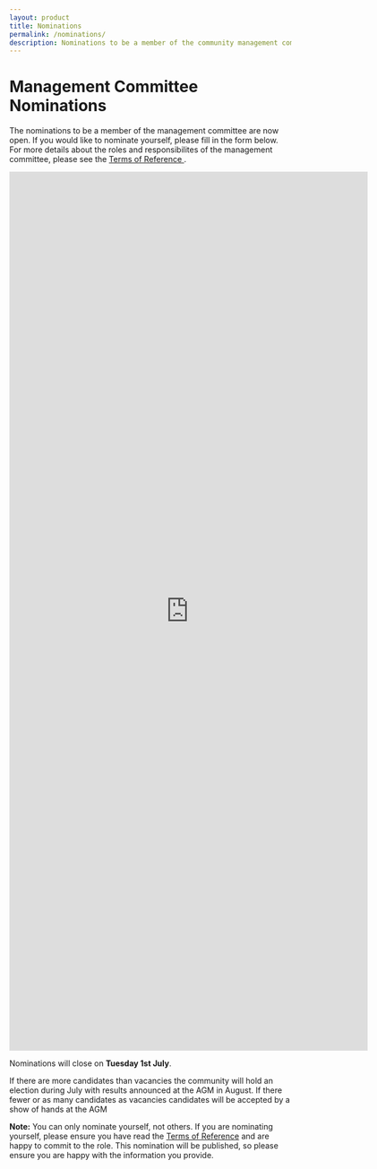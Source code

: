 ```yaml
---
layout: product
title: Nominations
permalink: /nominations/
description: Nominations to be a member of the community management committee for 2025 AGM.
---
```


# Management Committee Nominations
The nominations to be a member of the management committee are now open. If you would like to nominate yourself, please fill in the form below. For more details about the roles and responsibilites of the management committee, please see the [Terms of Reference ](/tor/).



<iframe src="https://docs.google.com/forms/d/e/1FAIpQLSeMWznVRC98YmdMflxgqQdKFh3xHRLCrYX0CNxlSmPIIM-hPw/viewform?embedded=true" width="640" height="1570" frameborder="0" marginheight="0" marginwidth="0">Loading…</iframe>

Nominations will close on **Tuesday 1st July**.

If there are more candidates than vacancies the community will hold an election during July with results announced at the AGM in August. If there fewer or as many candidates as vacancies candidates will be accepted by a show of hands at the AGM

**Note:** You can only nominate yourself, not others. If you are nominating yourself, please ensure you have read the [Terms of Reference](/tor/) and are happy to commit to the role. This nomination will be published, so please ensure you are happy with the information you provide.
